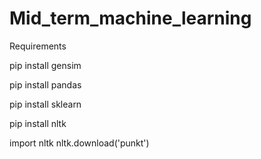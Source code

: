 # Mid_term_machine_learning
Requirements

pip install gensim

pip install pandas

pip install sklearn

pip install nltk

import nltk
nltk.download('punkt')